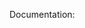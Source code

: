 Documentation: [](https://github.com/Beardiegames/rust-ecs-integrated/blob/master/target/doc/ecs/index.html)
